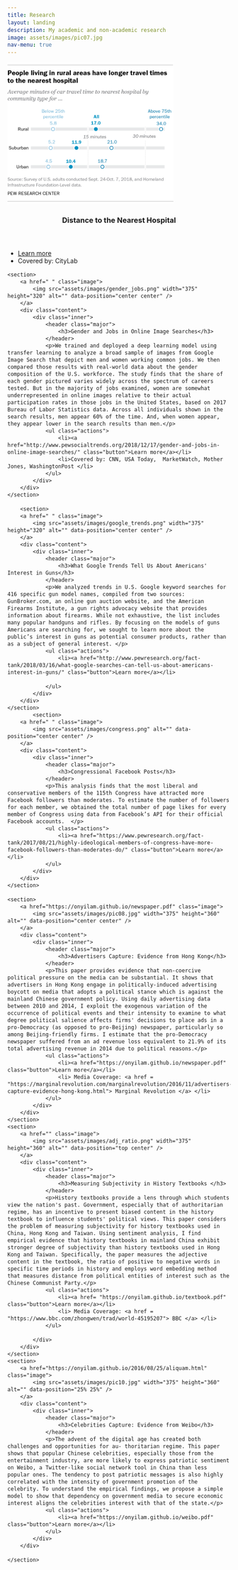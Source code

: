 ```yaml
---
title: Research
layout: landing
description: My academic and non-academic research
image: assets/images/pic07.jpg
nav-menu: true
---
```



<!-- Two -->
<section id="two" class="spotlights">
	<section>
		<a href=" " class="image">
			<img src="assets/images/hospital.png" width="375" height="320" alt="" data-position="center center" />
		</a>
		<div class="content">
			<div class="inner">
				<header class="major">
					<h3>Distance to the Nearest Hospital</h3>
				</header>
				<p><To conduct this analysis, we used the addresses of a random sample of over 10,000 Americans using Pew Research Center’s nationally representative American Trends Panel. We then calculated the linear distance between the respondent’s address and the hospitals, using hospital locations listed in a database known as Homeland Infrastructure Foundation-Level Data. The dataset contains a total of 7,570 hospitals, including 4,511 that are classified as “general acute care” hospitals, which are the focus of this analysis. After identifying the closest hospital by linear distance, researchers used the Google Maps API to calculate the travel time and distance to the nearest general acute care facility /p>
				<ul class="actions">
					<li><a href="http://www.pewresearch.org/fact-tank/2018/12/12/how-far-americans-live-from-the-closest-hospital-differs-by-community-type/" class="button">Learn more</a></li>
					<li>Covered by: CityLab</li>
				</ul>
			</div>
		</div>
	</section>
	
	<section>
		<a href=" " class="image">
			<img src="assets/images/gender_jobs.png" width="375" height="320" alt="" data-position="center center" />
		</a>
		<div class="content">
			<div class="inner">
				<header class="major">
					<h3>Gender and Jobs in Online Image Searches</h3>
				</header>
				<p>We trained and deployed a deep learning model using transfer learning to analyze a broad sample of images from Google Image Search that depict men and women working common jobs. We then compared those results with real-world data about the gender composition of the U.S. workforce. The study finds that the share of each gender pictured varies widely across the spectrum of careers tested. But in the majority of jobs examined, women are somewhat underrepresented in online images relative to their actual participation rates in those jobs in the United States, based on 2017 Bureau of Labor Statistics data. Across all individuals shown in the search results, men appear 60% of the time. And, when women appear, they appear lower in the search results than men.</p>
				<ul class="actions">
					<li><a href="http://www.pewsocialtrends.org/2018/12/17/gender-and-jobs-in-online-image-searches/" class="button">Learn more</a></li>
					<li>Covered by: CNN, USA Today,  MarketWatch, Mother Jones, WashingtonPost </li>
				</ul>
			</div>
		</div>
	</section>
	
		<section>
		<a href=" " class="image">
			<img src="assets/images/google_trends.png" width="375" height="320" alt="" data-position="center center" />
		</a>
		<div class="content">
			<div class="inner">
				<header class="major">
					<h3>What Google Trends Tell Us About Americans' Interest in Guns</h3>
				</header>
				<p>We analyzed trends in U.S. Google keyword searches for 416 specific gun model names, compiled from two sources: GunBroker.com, an online gun auction website, and the American Firearms Institute, a gun rights advocacy website that provides information about firearms. While not exhaustive, the list includes many popular handguns and rifles. By focusing on the models of guns Americans are searching for, we sought to learn more about the public’s interest in guns as potential consumer products, rather than as a subject of general interest. </p>
				<ul class="actions">
					<li><a href="http://www.pewresearch.org/fact-tank/2018/03/16/what-google-searches-can-tell-us-about-americans-interest-in-guns/" class="button">Learn more</a></li>
					
				</ul>
			</div>
		</div>
	</section>
			<section>
		<a href=" " class="image">
			<img src="assets/images/congress.png" alt="" data-position="center center" />
		</a>
		<div class="content">
			<div class="inner">
				<header class="major">
					<h3>Congressional Facebook Posts</h3>
				</header>
				<p>This analysis finds that the most liberal and conservative members of the 115th Congress have attracted more Facebook followers than moderates. To estimate the number of followers for each member, we obtained the total number of page likes for every member of Congress using data from Facebook’s API for their official Facebook accounts.  </p>
				<ul class="actions">
					<li><a href="https://www.pewresearch.org/fact-tank/2017/08/21/highly-ideological-members-of-congress-have-more-facebook-followers-than-moderates-do/" class="button">Learn more</a></li>
				</ul>
			</div>
		</div>
	</section>
	
	<section>
		<a href="https://onyilam.github.io/newspaper.pdf" class="image">
			<img src="assets/images/pic08.jpg" width="375" height="360" alt="" data-position="center center" />
		</a>
		<div class="content">
			<div class="inner">
				<header class="major">
					<h3>Advertisers Capture: Evidence from Hong Kong</h3>
				</header>
				<p>This paper provides evidence that non-coercive political pressure on the media can be substantial. It shows that advertisers in Hong Kong engage in politically-induced advertising boycott on media that adopts a political stance which is against the mainland Chinese government policy. Using daily advertising data between 2010 and 2014, I exploit the exogenous variation of the occurrence of political events and their intensity to examine to what degree political salience affects firms' decisions to place ads in a pro-Democracy (as opposed to pro-Beijing) newspaper, particularly so among Beijing-friendly firms. I estimate that the pro-Democracy newspaper suffered from an ad revenue loss equivalent to 21.9% of its total advertising revenue in 2014 due to political reasons.</p>
				<ul class="actions">
					<li><a href="https://onyilam.github.io/newspaper.pdf" class="button">Learn more</a></li>
					<li> Media Coverage: <a href = "https://marginalrevolution.com/marginalrevolution/2016/11/advertisers-capture-evidence-hong-kong.html"> Marginal Revolution </a> </li>
				</ul>
			</div>
		</div>
	</section>
	<section>
		<a href="" class="image">
			<img src="assets/images/adj_ratio.png" width="375" height="360" alt="" data-position="top center" />
		</a>
		<div class="content">
			<div class="inner">
				<header class="major">
					<h3>Measuring Subjectivity in History Textbooks </h3>
				</header>
				<p>History textbooks provide a lens through which students view the nation's past. Government, especially that of authoritarian regime, has an incentive to present biased content in the history textbook to influence students' political views. This paper considers the problem of measuring subjectivity for history textbooks used in China, Hong Kong and Taiwan. Using sentiment analysis, I find empirical evidence that history textbooks in mainland China exhibit stronger degree of subjectivity than history textbooks used in Hong Kong and Taiwan. Specifically, the paper measures the adjective content in the textbook, the ratio of positive to negative words in specific time periods in history and employs word embedding method that measures distance from political entities of interest such as the Chinese Communist Party.</p>
				<ul class="actions">
					<li><a href= "https://onyilam.github.io/textbook.pdf" class="button">Learn more</a></li>
					<li> Media Coverage: <a href = "https://www.bbc.com/zhongwen/trad/world-45195207"> BBC </a> </li>
				</ul>
				
			</div>
		</div>
	</section>
	<section>
		<a href="https://onyilam.github.io/2016/08/25/aliquam.html" class="image">
			<img src="assets/images/pic10.jpg" width="375" height="360" alt="" data-position="25% 25%" />
		</a>
		<div class="content">
			<div class="inner">
				<header class="major">
					<h3>Celebrities Capture: Evidence from Weibo</h3>
				</header>
				<p>The advent of the digital age has created both challenges and opportunities for au- thoritarian regime. This paper shows that popular Chinese celebrities, especially those from the entertainment industry, are more likely to express patriotic sentiment on Weibo, a Twitter-like social network tool in China than less popular ones. The tendency to post patriotic messages is also highly correlated with the intensity of government promotion of the celebrity. To understand the empirical findings, we propose a simple model to show that dependency on government media to secure economic interest aligns the celebrities interest with that of the state.</p>
				<ul class="actions">
					<li><a href="https://onyilam.github.io/weibo.pdf" class="button">Learn more</a></li>
				</ul>
			</div>
		</div>
		
	</section>
	
</section>


